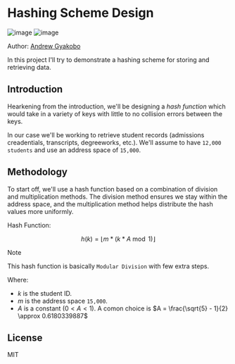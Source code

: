 # Hashing Scheme Design

![image](https://img.shields.io/badge/Python-FFD43B?style=for-the-badge&logo=python&logoColor=blue)
![image](https://img.shields.io/badge/windows%20terminal-4D4D4D?style=for-the-badge&logo=windows%20terminal&logoColor=white)

Author: [Andrew Gyakobo](https://github.com/Gyakobo)

In this project I'll try to demonstrate a hashing scheme for storing and retrieving data.   

## Introduction

Hearkening from the introduction, we'll be designing a *hash function* which would take in a variety of keys with little to no collision errors between the keys. 

In our case we'll be working to retrieve student records (admissions creadentials, transcripts, degreeworks, etc.). We'll assume to have `12,000 students` and use an address space of `15,000`.

## Methodology

To start off, we'll use a hash function based on a combination of division and multiplication methods. The division method ensures we stay within the address space, and the multiplication method helps distribute the hash values more uniformly.

Hash Function:

$$h(k) = \lfloor m * (k * A \bmod 1) \rfloor$$

>[!NOTE]
>This hash function is basically `Modular Division` with few extra steps.

Where:
* $k$ is the student ID.
* $m$ is the address space `15,000`.
* $A$ is a constant $(0 < A < 1)$. A comon choice is $A = \frac{\sqrt{5} - 1}{2} \approx 0.6180339887$

## License
MIT